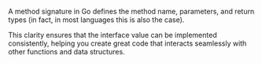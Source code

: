 A method signature in Go defines the method name, parameters, and return types (in fact, in most languages this is also the case). 

This clarity ensures that the interface value can be implemented consistently, helping you create great code that interacts seamlessly with other functions and data structures. 